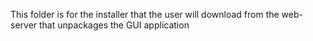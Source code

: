 This folder is for the installer that the user will download from the web-server that unpackages the GUI application